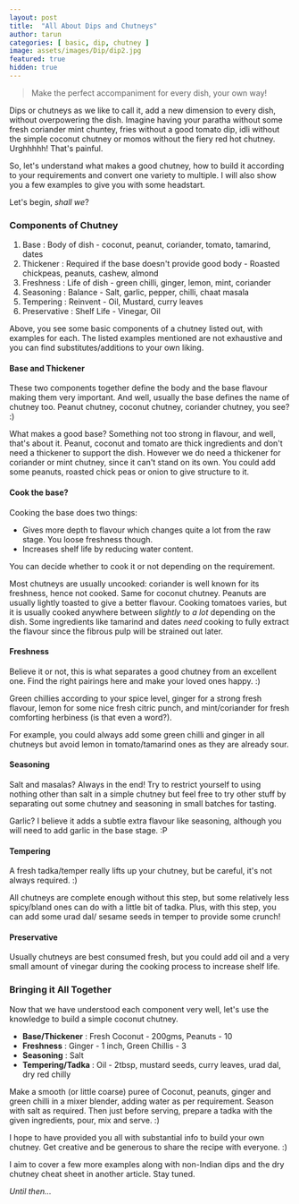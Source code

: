 ```yaml
---
layout: post
title:  "All About Dips and Chutneys"
author: tarun
categories: [ basic, dip, chutney ]
image: assets/images/Dip/dip2.jpg
featured: true
hidden: true
---
```


> Make the perfect accompaniment for every dish, your own way!

Dips or chutneys as we like to call it, add a new dimension to every dish, without overpowering the dish. 
Imagine having your paratha without some fresh coriander mint chuntey, fries without a good tomato dip, idli without the simple coconut chutney or momos without the fiery red hot chutney. Urghhhhh! That's painful.

So, let's understand what makes a good chutney, how to build it according to your requirements and convert one variety to multiple. I will also show you a few examples to give you with some headstart. 

Let's begin, *shall we*?

### Components of Chutney

1. Base         :    Body of dish - coconut, peanut, coriander, tomato, tamarind, dates
2. Thickener    :    Required if the base doesn't provide good body - Roasted chickpeas, peanuts, cashew, almond
3. Freshness    :    Life of dish - green chilli, ginger, lemon, mint, coriander
4. Seasoning    :    Balance      - Salt, garlic, pepper, chilli, chaat masala
5. Tempering    :    Reinvent     - Oil, Mustard, curry leaves
6. Preservative :    Shelf Life   - Vinegar, Oil

Above, you see some basic components of a chutney listed out, with examples for each. The listed examples mentioned are not exhaustive and you can find substitutes/additions to your own liking.

#### Base and Thickener

These two components together define the body and the base flavour making them very important. And well, usually the base defines the name of chutney too. Peanut chutney, coconut chutney, coriander chutney, you see? :)

What makes a good base? Something not too strong in flavour, and well, that's about it. Peanut, coconut and tomato are thick ingredients and don't need a thickener to support the dish. 
However we do need a thickener for coriander or mint chutney, since it can't stand on its own. You could add some peanuts, roasted chick peas or onion to give structure to it.


#### Cook the base?

Cooking the base does two things:

- Gives more depth to flavour which changes quite a lot from the raw stage. You loose freshness though.
- Increases shelf life by reducing water content. 

You can decide whether to cook it or not depending on the requirement.

Most chutneys are usually uncooked: coriander is well known for its freshness, hence not cooked. Same for coconut chutney. Peanuts are usually lightly toasted to give a better flavour. Cooking tomatoes varies, but it is usually cooked anywhere between *slightly* to *a lot* depending on the dish. Some ingredients like tamarind and dates *need* cooking to fully extract the flavour since the fibrous pulp will be strained out later.

#### Freshness

Believe it or not, this is what separates a good chutney from an excellent one. Find the right pairings here and make your loved ones happy. :)  

Green chillies according to your spice level, ginger for a strong fresh flavour, lemon for some nice fresh citric punch, and mint/coriander for fresh comforting herbiness (is that even a word?).

For example, you could always add some green chilli and ginger in all chutneys but avoid lemon in tomato/tamarind ones as they are already sour. 

#### Seasoning

Salt and masalas? Always in the end! Try to restrict yourself to using nothing other than salt in a simple chutney but feel free to try other stuff by separating out some chutney and seasoning in small batches for tasting. 

Garlic? I believe it adds a subtle extra flavour like seasoning, although you will need to add garlic in the base stage. :P

#### Tempering

A fresh tadka/temper really lifts up your chutney, but be careful, it's not always required. :) 

All chutneys are complete enough without this step, but some relatively less spicy/bland ones can do with a little bit of tadka. Plus, with this step, you can add some urad dal/ sesame seeds in temper to provide some crunch!

#### Preservative

Usually chutneys are best consumed fresh, but you could add oil and a very small amount of vinegar during the cooking process to increase shelf life. 

### Bringing it All Together

Now that we have understood each component very well, let's use the knowledge to build a simple coconut chutney. 

- **Base/Thickener**   : Fresh Coconut - 200gms, Peanuts - 10
- **Freshness**        : Ginger - 1 inch, Green Chillis - 3
- **Seasoning**        : Salt
- **Tempering/Tadka**  : Oil - 2tbsp, mustard seeds, curry leaves, urad dal, dry red chilly

Make a smooth (or little coarse) puree of Coconut, peanuts, ginger and green chilli in a mixer blender, adding water as per requirement. Season with salt as required. Then just before serving, prepare a tadka with the given ingredients, pour, mix and serve. :)

I hope to have provided you all with substantial info to build your own chutney. Get creative and be generous to share the recipe with everyone. :)

I aim to cover a few more examples along with non-Indian dips and the dry chutney cheat sheet in another article. Stay tuned.

*Until then...*